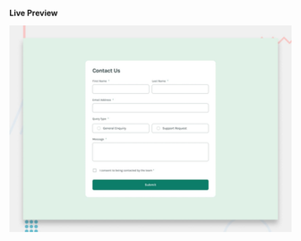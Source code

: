 **Live Preview**

[![Preview](./src/assets/images/desktop-preview.jpg)](https://aysenurtatli.github.io/contact-form/)
